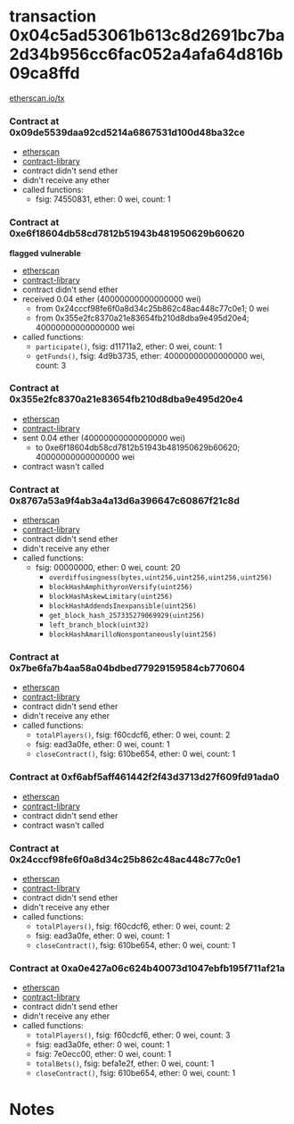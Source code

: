 # transaction 0x04c5ad53061b613c8d2691bc7ba2d34b956cc6fac052a4afa64d816b09ca8ffd

[etherscan.io/tx](https://etherscan.io/tx/0x04c5ad53061b613c8d2691bc7ba2d34b956cc6fac052a4afa64d816b09ca8ffd)


### Contract at 0x09de5539daa92cd5214a6867531d100d48ba32ce

* [etherscan](https://etherscan.io/address/0x09de5539daa92cd5214a6867531d100d48ba32ce)
* [contract-library](https://contract-library.com/contracts/Ethereum/09de5539daa92cd5214a6867531d100d48ba32ce)
* contract didn't send ether
* didn't receive any ether
* called functions:
    * fsig: 74550831, ether: 0 wei, count: 1


### Contract at 0xe6f18604db58cd7812b51943b481950629b60620

**flagged vulnerable**

* [etherscan](https://etherscan.io/address/0xe6f18604db58cd7812b51943b481950629b60620)
* [contract-library](https://contract-library.com/contracts/Ethereum/e6f18604db58cd7812b51943b481950629b60620)
* contract didn't send ether
* received 0.04 ether (40000000000000000 wei)
    * from 0x24cccf98fe6f0a8d34c25b862c48ac448c77c0e1; 0 wei
    * from 0x355e2fc8370a21e83654fb210d8dba9e495d20e4; 40000000000000000 wei
* called functions:
    * `participate()`, fsig: d11711a2, ether: 0 wei, count: 1
    * `getFunds()`, fsig: 4d9b3735, ether: 40000000000000000 wei, count: 3


### Contract at 0x355e2fc8370a21e83654fb210d8dba9e495d20e4

* [etherscan](https://etherscan.io/address/0x355e2fc8370a21e83654fb210d8dba9e495d20e4)
* [contract-library](https://contract-library.com/contracts/Ethereum/355e2fc8370a21e83654fb210d8dba9e495d20e4)
* sent 0.04 ether (40000000000000000 wei)
    * to 0xe6f18604db58cd7812b51943b481950629b60620; 40000000000000000 wei
* contract wasn't called


### Contract at 0x8767a53a9f4ab3a4a13d6a396647c60867f21c8d

* [etherscan](https://etherscan.io/address/0x8767a53a9f4ab3a4a13d6a396647c60867f21c8d)
* [contract-library](https://contract-library.com/contracts/Ethereum/8767a53a9f4ab3a4a13d6a396647c60867f21c8d)
* contract didn't send ether
* didn't receive any ether
* called functions:
    * fsig: 00000000, ether: 0 wei, count: 20
        * `overdiffusingness(bytes,uint256,uint256,uint256,uint256)`
        * `blockHashAmphithyronVersify(uint256)`
        * `blockHashAskewLimitary(uint256)`
        * `blockHashAddendsInexpansible(uint256)`
        * `get_block_hash_257335279069929(uint256)`
        * `left_branch_block(uint32)`
        * `blockHashAmarilloNonspontaneously(uint256)`


### Contract at 0x7be6fa7b4aa58a04bdbed77929159584cb770604

* [etherscan](https://etherscan.io/address/0x7be6fa7b4aa58a04bdbed77929159584cb770604)
* [contract-library](https://contract-library.com/contracts/Ethereum/7be6fa7b4aa58a04bdbed77929159584cb770604)
* contract didn't send ether
* didn't receive any ether
* called functions:
    * `totalPlayers()`, fsig: f60cdcf6, ether: 0 wei, count: 2
    * fsig: ead3a0fe, ether: 0 wei, count: 1
    * `closeContract()`, fsig: 610be654, ether: 0 wei, count: 1


### Contract at 0xf6abf5aff461442f2f43d3713d27f609fd91ada0

* [etherscan](https://etherscan.io/address/0xf6abf5aff461442f2f43d3713d27f609fd91ada0)
* [contract-library](https://contract-library.com/contracts/Ethereum/f6abf5aff461442f2f43d3713d27f609fd91ada0)
* contract didn't send ether
* contract wasn't called


### Contract at 0x24cccf98fe6f0a8d34c25b862c48ac448c77c0e1

* [etherscan](https://etherscan.io/address/0x24cccf98fe6f0a8d34c25b862c48ac448c77c0e1)
* [contract-library](https://contract-library.com/contracts/Ethereum/24cccf98fe6f0a8d34c25b862c48ac448c77c0e1)
* contract didn't send ether
* didn't receive any ether
* called functions:
    * `totalPlayers()`, fsig: f60cdcf6, ether: 0 wei, count: 2
    * fsig: ead3a0fe, ether: 0 wei, count: 1
    * `closeContract()`, fsig: 610be654, ether: 0 wei, count: 1


### Contract at 0xa0e427a06c624b40073d1047ebfb195f711af21a

* [etherscan](https://etherscan.io/address/0xa0e427a06c624b40073d1047ebfb195f711af21a)
* [contract-library](https://contract-library.com/contracts/Ethereum/a0e427a06c624b40073d1047ebfb195f711af21a)
* contract didn't send ether
* didn't receive any ether
* called functions:
    * `totalPlayers()`, fsig: f60cdcf6, ether: 0 wei, count: 3
    * fsig: ead3a0fe, ether: 0 wei, count: 1
    * fsig: 7e0ecc00, ether: 0 wei, count: 1
    * `totalBets()`, fsig: befa1e2f, ether: 0 wei, count: 1
    * `closeContract()`, fsig: 610be654, ether: 0 wei, count: 1

# Notes

